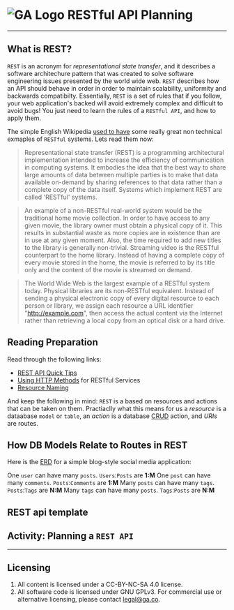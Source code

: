 # ![GA Logo](https://ga-dash.s3.amazonaws.com/production/assets/logo-9f88ae6c9c3871690e33280fcf557f33.png) RESTful API Planning

---

## What is REST?

`REST` is an acronym for *_representational state transfer_*, and it describes a software architechure pattern that was created to solve software engineering issues presented by the world wide web. `REST` describes how an API should behave in order in order to maintain scalability, uniformity and backwards compatibilty. Essentially, `REST` is a set of rules that if you follow, your web application's backed will avoid extremely complex and difficult to avoid bugs! You just need to learn the rules of a `RESTful API`, and how to apply them.

The simple English Wikipedia [used to have](https://simple.wikipedia.org/w/index.php?title=Representational_state_transfer&oldid=7415343) some really great non technical exmaples of `RESTful` systems. Lets read them now:

> Representational state transfer (REST) is a programming architectural implementation intended to increase the efficiency of communication in computing systems. It embodies the idea that the best way to share large amounts of data between multiple parties is to make that data available on-demand by sharing references to that data rather than a complete copy of the data itself. Systems which implement REST are called 'RESTful' systems. 

> An example of a non-RESTful real-world system would be the traditional home movie collection. In order to have access to any given movie, the library owner must obtain a physical copy of it. This results in substantial waste as more copies are in existence than are in use at any given moment. Also, the time required to add new titles to the library is generally non-trivial. Streaming video is the RESTful counterpart to the home library. Instead of having a complete copy of every movie stored in the home, the movie is referred to by its title only and the content of the movie is streamed on demand. 

> The World Wide Web is the largest example of a RESTful system today. Physical libraries are its non-RESTful equivalent. Instead of sending a physical electronic copy of every digital resource to each person or library, we assign each resource a URL identifier "http://example.com", then access the actual content via the Internet rather than retrieving a local copy from an optical disk or a hard drive. 

## Reading Preparation

Read through the following links:

* [REST API Quick Tips](https://restapitutorial.com/lessons/restquicktips.html)
* [Using HTTP Methods](https://restapitutorial.com/lessons/httpmethods.html) for RESTful Services
* [Resource Naming](https://restapitutorial.com/lessons/restfulresourcenaming.html)

And keep the following in mind: `REST` is a based on resources and actions that can be taken on them. Practiaclly what this means for us a _*resource*_ is a dataabase `model` or `table`, an _*action*_ is a database [CRUD](https://en.wikipedia.org/wiki/Create,_read,_update_and_delete) action, and _*URIs*_ are routes.

## How DB Models Relate to Routes in REST

Here is the [ERD]() for a simple blog-style social media application:

One `user` can have many `posts`. `Users`:`Posts` are **1:M**
One `post` can have many `comments`. `Posts`:`Comments` are **1:M**
Many `posts` can have many `tags`. `Posts`:`Tags` are **N:M**
Many `tags` can have many `posts`. `Tags`:`Posts` are **N:M**

## REST api template

## Activity: Planning a `REST API`

---

## Licensing
1. All content is licensed under a CC-BY-NC-SA 4.0 license.
2. All software code is licensed under GNU GPLv3. For commercial use or alternative licensing, please contact legal@ga.co.
